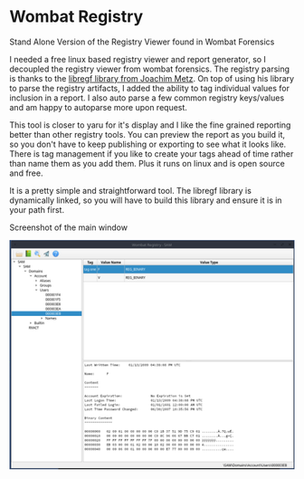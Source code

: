 # Wombat Registry
Stand Alone Version of the Registry Viewer found in Wombat Forensics

I needed a free linux based registry viewer and report generator, so I decoupled the registry viewer from wombat forensics.
The registry parsing is thanks to the [libregf library from Joachim Metz](https://github.com/libyal/libregf).
On top of using his library to parse the registry artifacts, I added the ability to tag individual values for inclusion in a report.
I also auto parse a few common registry keys/values and am happy to autoparse more upon request.

This tool is closer to yaru for it's display and I like the fine grained reporting better than other registry tools.
You can preview the report as you build it, so you don't have to keep publishing or exporting to see what it looks like.
There is tag management if you like to create your tags ahead of time rather than name them as you add them.
Plus it runs on linux and is open source and free.

It is a pretty simple and straightforward tool.
The libregf library is dynamically linked, so you will have to build this library and ensure it is in your path first.

Screenshot of the main window

![Main Window](./Resources/mainwindow.png)

